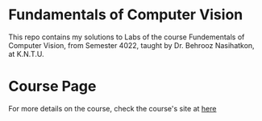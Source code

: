 # Fundamentals of Computer Vision
This repo contains my solutions to Labs of the course Fundementals of Computer Vision, from Semester 4022, taught by Dr. Behrooz Nasihatkon, at K.N.T.U. 

# Course Page
For more details on the course, check the course's site at [here]([https://wp.kntu.ac.ir/nasihatkon/teaching/cvug/s2018/index.html](https://wp.kntu.ac.ir/nasihatkon/teaching/cvug/s2024/))
